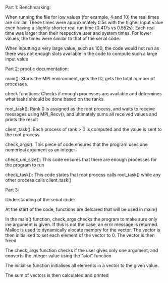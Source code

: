 Part 1:
Benchmarking:

When running the file for low values (for example, 4 and 10) the real times are similar. These times were approximately 0.5s with the higher input value even having a slightly shorter real run time (0.417s vs 0.552s). Each real time was larger than their respective user and system times. For lower values, the times were similar to that of the serial code. 

When inputting a very large value, such as 100, the code would not run as there was not enough slots available in the code to compute such a large input value


Part 2:
proof.c documentation:

main(): Starts the MPI environment, gets the ID, gets the total number of processes.

check functions: Checks if enough processes are available and determines what tasks shiould be done based on the ranks.

root_task(): Rank 0 is assigned as the root process, and waits to receive messages using MPI_Recv(), and ultimately sums all received values and prints the result

client_task(): Each process of rank > 0 is computed and the value is sent to the root process

check_args(): This piece of code ensures that the program uses one numerical argument as an integer

check_uni_size(): This code ensures that there are enough processes for the program to run

check_task(): This code states that root process calls root_task() while any other process calls client_task()


Part 3:

Understanding of the serial code:

At the start of the code, functions are delcared that will be used in main()

In the main() function, check_args checks the program to make sure only ine argument is given. If this is not the case, an errir message is returned. Malloc is used to dynamically alocate memory for the vector. The vector is then initialised to set each element of the vector to 0. The vector is then freed

The check_args function checks if the user gives only one argument, and converts the integer value using the "atoi" function

The initialise function initialises all elements in a vector to the given value.

The sum of vectors is then calculated and printed

